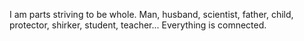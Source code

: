 I am parts striving to be whole. Man, husband, scientist, father, child, protector, shirker, student, teacher... Everything is comnected.
